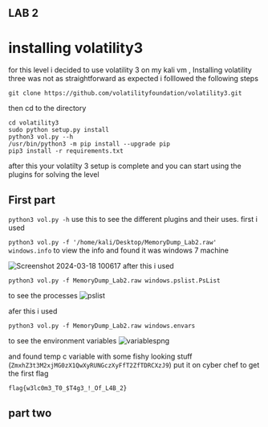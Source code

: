 ## LAB 2
# installing volatility3
for this level i decided to use volatility 3 on my kali vm , Installing volatility three was not as straightforward as expected i folllowed the following steps

`git clone https://github.com/volatilityfoundation/volatility3.git`

then cd to the directory

```
cd volatility3
sudo python setup.py install
python3 vol.py --h
/usr/bin/python3 -m pip install --upgrade pip
pip3 install -r requirements.txt
```

after this your volatilty 3 setup is complete and you can start using the plugins for solving the level

## First part

``python3 vol.py -h``
use this to see the different plugins and their uses.
first i used

``python3 vol.py -f '/home/kali/Desktop/MemoryDump_Lab2.raw' windows.info``
to view the info and found it was windows 7 machine


![Screenshot 2024-03-18 100617](https://github.com/adwait3/memlabs/assets/148553626/c41159bb-0975-4f90-98ba-7a03f9237a06)
after this i used

``python3 vol.py -f MemoryDump_Lab2.raw windows.pslist.PsList``

to see the processes
![pslist](https://github.com/adwait3/memlabs/assets/148553626/82052238-034f-46be-9c13-f8d41f964f0a)

afer this i used 

``python3 vol.py -f MemoryDump_Lab2.raw windows.envars``

to see the environment variables
![variablespng](https://github.com/adwait3/memlabs/assets/148553626/0905da9f-478f-49c3-8d8d-79ca8beef071)

and found temp c variable with some fishy looking stuff (``ZmxhZ3t3M2xjMG0zX1QwXyRUNGczXyFfT2ZfTDRCXzJ9``) put it on cyber chef to get the first flag

``flag{w3lc0m3_T0_$T4g3_!_Of_L4B_2}``

## part two



